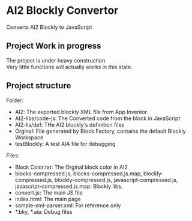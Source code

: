 # AI2 Blockly Convertor
 Converts AI2 Blockly to JavaScript
## Project Work in progress
 The project is under heavy construction\
 Very little functions will actually works in this state.

## Project structure
 Folder:
 - AI2: The exported blockly XML file from App Inventor.
 - AI2-libs/code-js: The Converted code from the block in JavaScript
 - AI2-lis/def: THe AI2 blockly's definition files
 - Orginal: File generated by Block Factory, contains the default Blockly Workspace
 - testBlockly: A test AIA file for debugging


 Files:
 - Block Color.txt: The Orginal block color in AI2
 - blocks-compressed.js, blocks-compressed.js.map, blockly-compressed.js, blockly-compressed.js, javascript-compressed.js, javascript-compressed.js.map: Blockly libs.
 - convert.js: The main JS file
 - index.html: The main page
 - sample-xml-parser.xml: For reference only
 - *.bky, *.aia: Debug files
 
 
